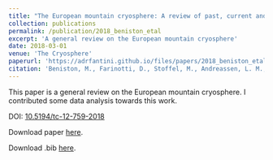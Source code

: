 ```yaml
---
title: "The European mountain cryosphere: A review of past, current and future issues"
collection: publications
permalink: /publication/2018_beniston_etal
excerpt: 'A general review on the European mountain cryosphere'
date: 2018-03-01
venue: 'The Cryosphere'
paperurl: 'https://adrfantini.github.io/files/papers/2018_beniston_etal.pdf'
citation: 'Beniston, M., Farinotti, D., Stoffel, M., Andreassen, L. M., Coppola, E., Eckert, N., Fantini, A., Giacona, F., Hauck, C., Huss, M., Huwald, H., Lehning, M., López-Moreno, J.-I., Magnusson, J., Marty, C., Morán-Tejéda, E., Morin, S., Naaim, M., Provenzale, A., Rabatel, A., Six, D., Stötter, J., Strasser, U., Terzago, S., and Vincent, C.: The European mountain cryosphere: a review of its current state, trends, and future challenges, The Cryosphere, 12, 759-794, https://doi.org/10.5194/tc-12-759-2018, 2018.'
---
```


This paper is a general review on the European mountain cryosphere. I contributed some data analysis towards this work.

DOI: [10.5194/tc-12-759-2018](https://doi.org/10.5194/tc-12-759-2018)

Download paper [here](https://adrfantini.github.io/files/2018_beniston_etal.pdf).

Download .bib [here](https://www.the-cryosphere.net/12/759/2018/tc-12-759-2018.bib).
